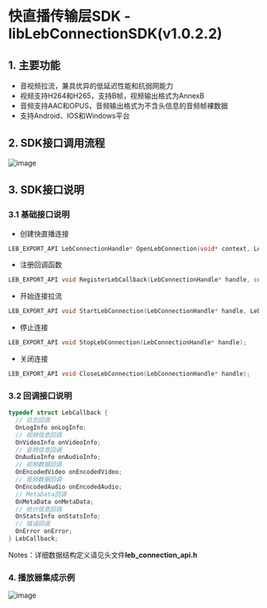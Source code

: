 # 快直播传输层SDK - libLebConnectionSDK(v1.0.2.2)


## 1. 主要功能
  - 音视频拉流，兼具优异的低延迟性能和抗弱网能力
  - 视频支持H264和H265，支持B帧，视频输出格式为AnnexB
  - 音频支持AAC和OPUS，音频输出格式为不含头信息的音频帧裸数据
  - 支持Android、IOS和Windows平台


## 2. SDK接口调用流程
  ![image](https://github.com/tencentyun/libLebConnectionSDK/blob/main/docs/api_calling_sequence.png)

## 3. SDK接口说明
### 3.1 基础接口说明
- 创建快直播连接
```c
LEB_EXPORT_API LebConnectionHandle* OpenLebConnection(void* context, LebLogLevel loglevel);
```
- 注册回调函数
```c
LEB_EXPORT_API void RegisterLebCallback(LebConnectionHandle* handle, const LebCallback* callback);
```
- 开始连接拉流
```c
LEB_EXPORT_API void StartLebConnection(LebConnectionHandle* handle, LebConfig config);
```
- 停止连接
```c
LEB_EXPORT_API void StopLebConnection(LebConnectionHandle* handle);
```
- 关闭连接
```c
LEB_EXPORT_API void CloseLebConnection(LebConnectionHandle* handle);
```

### 3.2 回调接口说明
```c
typedef struct LebCallback {
  // 日志回调
  OnLogInfo onLogInfo;
  // 视频信息回调
  OnVideoInfo onVideoInfo;
  // 音频信息回调
  OnAudioInfo onAudioInfo;
  // 视频数据回调
  OnEncodedVideo onEncodedVideo;
  // 音频数据回调
  OnEncodedAudio onEncodedAudio;
  // MetaData回调
  OnMetaData onMetaData;
  // 统计信息回调
  OnStatsInfo onStatsInfo;
  // 错误回调
  OnError onError;
} LebCallback;
```
Notes：详细数据结构定义请见头文件**leb_connection_api.h**

### 4. 播放器集成示例
  ![image](https://github.com/tencentyun/libLebConnectionSDK/blob/main/docs/player_framework.png)

